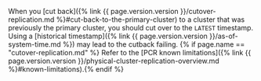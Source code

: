 When you [cut back]({% link {{ page.version.version }}/cutover-replication.md %}#cut-back-to-the-primary-cluster) to a cluster that was previously the primary cluster, you should cut over to the `LATEST` timestamp. Using a [historical timestamp]({% link {{ page.version.version }}/as-of-system-time.md %}) may lead to the cutback failing. {% if page.name == "cutover-replication.md" %} Refer to the [PCR known limitations]({% link {{ page.version.version }}/physical-cluster-replication-overview.md %}#known-limitations).{% endif %}

